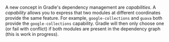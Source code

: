 A new concept in Gradle's dependency management are _capabilities_.
A _capability_ allows you to express that two modules at different coordinates provide the same feature.
For example, `google-collections` and `guava` both provide the `google-collections` capability.
Gradle will then only choose one (or fail with conflict) if both modules are present in the dependency graph (this is work in progress).
